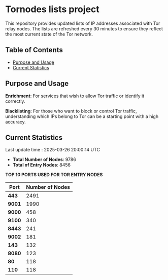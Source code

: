 # Tornodes lists project

This repository provides updated lists of IP addresses associated with Tor relay nodes. The lists are refreshed every 30 minutes to ensure they reflect the most current state of the Tor network.

## Table of Contents

- [Purpose and Usage](#purpose-and-usage)
- [Current Statistics](#current-statistics)


## Purpose and Usage

**Enrichment**: For services that wish to allow Tor traffic or identify it correctly.

**Blacklisting**: For those who want to block or control Tor traffic, understanding which IPs belong to Tor can be a starting point with a high accuracy.

## Current Statistics

Last update time : 2025-03-26 20:00:14 UTC

- **Total Number of Nodes**: 9786
- **Total of Entry Nodes**: 8456

**TOP 10 PORTS USED FOR TOR ENTRY NODES**

| **Port** | **Number of Nodes** |
|------|-----------------|
| **443**   | 2491  |
| **9001**   | 1990  |
| **9000**   | 458  |
| **9100**   | 340  |
| **8443**   | 241  |
| **9002**   | 181  |
| **143**   | 132  |
| **8080**   | 123  |
| **80**   | 118  |
| **110**   | 118  |

